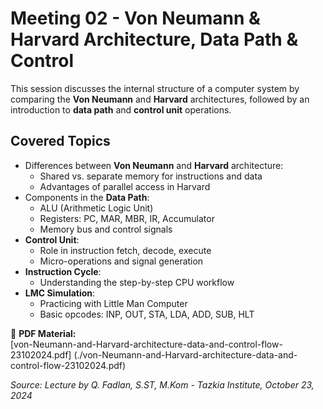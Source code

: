 # Meeting 02 - Von Neumann & Harvard Architecture, Data Path & Control

This session discusses the internal structure of a computer system by comparing the **Von Neumann** and **Harvard** architectures, followed by an introduction to **data path** and **control unit** operations.

## Covered Topics
- Differences between **Von Neumann** and **Harvard** architecture:
  - Shared vs. separate memory for instructions and data
  - Advantages of parallel access in Harvard
- Components in the **Data Path**:
  - ALU (Arithmetic Logic Unit)
  - Registers: PC, MAR, MBR, IR, Accumulator
  - Memory bus and control signals
- **Control Unit**:
  - Role in instruction fetch, decode, execute
  - Micro-operations and signal generation
- **Instruction Cycle**:
  - Understanding the step-by-step CPU workflow
- **LMC Simulation**:
  - Practicing with Little Man Computer
  - Basic opcodes: INP, OUT, STA, LDA, ADD, SUB, HLT

📄 **PDF Material:**  
[von-Neumann-and-Harvard-architecture-data-and-control-flow-23102024.pdf] (./von-Neumann-and-Harvard-architecture-data-and-control-flow-23102024.pdf)

_Source: Lecture by Q. Fadlan, S.ST, M.Kom - Tazkia Institute, October 23, 2024_
